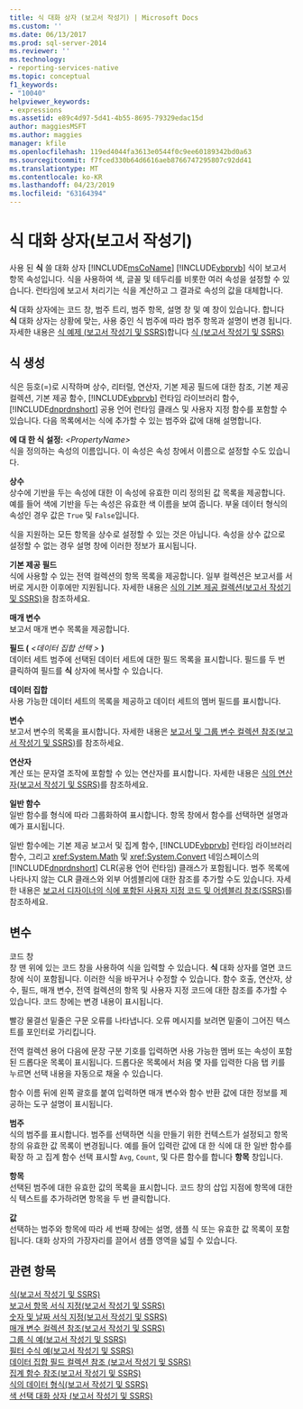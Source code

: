 ```yaml
---
title: 식 대화 상자 (보고서 작성기) | Microsoft Docs
ms.custom: ''
ms.date: 06/13/2017
ms.prod: sql-server-2014
ms.reviewer: ''
ms.technology:
- reporting-services-native
ms.topic: conceptual
f1_keywords:
- "10040"
helpviewer_keywords:
- expressions
ms.assetid: e89c4d97-5d41-4b55-8695-79329edac15d
author: maggiesMSFT
ms.author: maggies
manager: kfile
ms.openlocfilehash: 119ed4044fa3613e0544f0c9ee60189342bd0a63
ms.sourcegitcommit: f7fced330b64d6616aeb8766747295807c92dd41
ms.translationtype: MT
ms.contentlocale: ko-KR
ms.lasthandoff: 04/23/2019
ms.locfileid: "63164394"
---
```

# <a name="expression-dialog-box-report-builder"></a>식 대화 상자(보고서 작성기)
  사용 된 **식** 쓸 대화 상자 [!INCLUDE[msCoName](../includes/msconame-md.md)] [!INCLUDE[vbprvb](../includes/vbprvb-md.md)] 식이 보고서 항목 속성입니다. 식을 사용하여 색, 글꼴 및 테두리를 비롯한 여러 속성을 설정할 수 있습니다. 런타임에 보고서 처리기는 식을 계산하고 그 결과로 속성의 값을 대체합니다.  
  
 **식** 대화 상자에는 코드 창, 범주 트리, 범주 항목, 설명 창 및 예 창이 있습니다. 합니다 **식** 대화 상자는 상황에 맞는, 사용 중인 식 범주에 따라 범주 항목과 설명이 변경 됩니다. 자세한 내용은 [식 예제 &#40;보고서 작성기 및 SSRS&#41;](report-design/expression-examples-report-builder-and-ssrs.md)합니다 [식 &#40;보고서 작성기 및 SSRS&#41;](report-design/expressions-report-builder-and-ssrs.md)  
  
## <a name="expression-constructs"></a>식 생성  
 식은 등호(=)로 시작하며 상수, 리터럴, 연산자, 기본 제공 필드에 대한 참조, 기본 제공 컬렉션, 기본 제공 함수, [!INCLUDE[vbprvb](../includes/vbprvb-md.md)] 런타임 라이브러리 함수, [!INCLUDE[dnprdnshort](../includes/dnprdnshort-md.md)] 공용 언어 런타임 클래스 및 사용자 지정 함수를 포함할 수 있습니다. 다음 목록에서는 식에 추가할 수 있는 범주와 값에 대해 설명합니다.  
  
 **에 대 한 식 설정:**  _\<PropertyName>_  
 식을 정의하는 속성의 이름입니다. 이 속성은 속성 창에서 이름으로 설정할 수도 있습니다.  
  
 **상수**  
 상수에 기반을 두는 속성에 대한 이 속성에 유효한 미리 정의된 값 목록을 제공합니다. 예를 들어 색에 기반을 두는 속성은 유효한 색 이름을 보여 줍니다. 부울 데이터 형식의 속성인 경우 값은 `True` 및 `False`입니다.  
  
 식을 지원하는 모든 항목을 상수로 설정할 수 있는 것은 아닙니다. 속성을 상수 값으로 설정할 수 없는 경우 설명 창에 이러한 정보가 표시됩니다.  
  
 **기본 제공 필드**  
 식에 사용할 수 있는 전역 컬렉션의 항목 목록을 제공합니다. 일부 컬렉션은 보고서를 서버로 게시한 이후에만 지원됩니다. 자세한 내용은 [식의 기본 제공 컬렉션&#40;보고서 작성기 및 SSRS&#41;](report-design/built-in-collections-in-expressions-report-builder.md)을 참조하세요.  
  
 **매개 변수**  
 보고서 매개 변수 목록을 제공합니다.  
  
 **필드 (**  _\<데이터 집합 선택 >_ **)**  
 데이터 세트 범주에 선택된 데이터 세트에 대한 필드 목록을 표시합니다. 필드를 두 번 클릭하여 필드를 **식** 상자에 복사할 수 있습니다.  
  
 **데이터 집합**  
 사용 가능한 데이터 세트의 목록을 제공하고 데이터 세트의 멤버 필드를 표시합니다.  
  
 **변수**  
 보고서 변수의 목록을 표시합니다. 자세한 내용은 [보고서 및 그룹 변수 컬렉션 참조&#40;보고서 작성기 및 SSRS&#41;](report-design/built-in-collections-report-and-group-variables-references-report-builder.md)를 참조하세요.  
  
 **연산자**  
 계산 또는 문자열 조작에 포함할 수 있는 연산자를 표시합니다. 자세한 내용은 [식의 연산자&#40;보고서 작성기 및 SSRS&#41;](report-design/operators-in-expressions-report-builder-and-ssrs.md)를 참조하세요.  
  
 **일반 함수**  
 일반 함수를 형식에 따라 그룹화하여 표시합니다. 항목 창에서 함수를 선택하면 설명과 예가 표시됩니다.  
  
 일반 함수에는 기본 제공 보고서 및 집계 함수, [!INCLUDE[vbprvb](../includes/vbprvb-md.md)] 런타임 라이브러리 함수, 그리고 <xref:System.Math> 및 <xref:System.Convert> 네임스페이스의 [!INCLUDE[dnprdnshort](../includes/dnprdnshort-md.md)] CLR(공용 언어 런타임) 클래스가 포함됩니다. 범주 목록에 나타나지 않는 CLR 클래스와 외부 어셈블리에 대한 참조를 추가할 수도 있습니다. 자세한 내용은 [보고서 디자이너의 식에 포함된 사용자 지정 코드 및 어셈블리 참조&#40;SSRS&#41;](report-design/custom-code-and-assembly-references-in-expressions-in-report-designer-ssrs.md)를 참조하세요.  
  
## <a name="options"></a>변수  
 코드 창  
 창 맨 위에 있는 코드 창을 사용하여 식을 입력할 수 있습니다. **식** 대화 상자를 열면 코드 창에 식이 포함됩니다. 이러한 식을 바꾸거나 수정할 수 있습니다. 함수 호출, 연산자, 상수, 필드, 매개 변수, 전역 컬렉션의 항목 및 사용자 지정 코드에 대한 참조를 추가할 수 있습니다. 코드 창에는 변경 내용이 표시됩니다.  
  
 빨강 물결선 밑줄은 구문 오류를 나타냅니다. 오류 메시지를 보려면 밑줄이 그어진 텍스트를 포인터로 가리킵니다.  
  
 전역 컬렉션 용어 다음에 문장 구분 기호를 입력하면 사용 가능한 멤버 또는 속성이 포함된 드롭다운 목록이 표시됩니다. 드롭다운 목록에서 처음 몇 자를 입력한 다음 탭 키를 누르면 선택 내용을 자동으로 채울 수 있습니다.  
  
 함수 이름 뒤에 왼쪽 괄호를 붙여 입력하면 매개 변수와 함수 반환 값에 대한 정보를 제공하는 도구 설명이 표시됩니다.  
  
 **범주**  
 식의 범주를 표시합니다. 범주를 선택하면 식을 만들기 위한 컨텍스트가 설정되고 항목 창의 유효한 값 목록이 변경됩니다. 예를 들어 입력란 값에 대 한 식에 대 한 일반 함수를 확장 하 고 집계 함수 선택 표시할 `Avg`, `Count`, 및 다른 함수를 합니다 **항목** 창입니다.  
  
 **항목**  
 선택된 범주에 대한 유효한 값의 목록을 표시합니다. 코드 창의 삽입 지점에 항목에 대한 식 텍스트를 추가하려면 항목을 두 번 클릭합니다.  
  
 **값**  
 선택하는 범주와 항목에 따라 세 번째 창에는 설명, 샘플 식 또는 유효한 값 목록이 포함됩니다. 대화 상자의 가장자리를 끌어서 샘플 영역을 넓힐 수 있습니다.  
  
## <a name="see-also"></a>관련 항목  
 [식&#40;보고서 작성기 및 SSRS&#41;](report-design/expressions-report-builder-and-ssrs.md)   
 [보고서 항목 서식 지정&#40;보고서 작성기 및 SSRS&#41;](report-design/formatting-report-items-report-builder-and-ssrs.md)   
 [숫자 및 날짜 서식 지정&#40;보고서 작성기 및 SSRS&#41;](report-design/formatting-numbers-and-dates-report-builder-and-ssrs.md)   
 [매개 변수 컬렉션 참조&#40;보고서 작성기 및 SSRS&#41;](report-design/built-in-collections-parameters-collection-references-report-builder.md)   
 [그룹 식 예&#40;보고서 작성기 및 SSRS&#41;](report-design/group-expression-examples-report-builder-and-ssrs.md)   
 [필터 수식 예&#40;보고서 작성기 및 SSRS&#41;](report-design/filter-equation-examples-report-builder-and-ssrs.md)   
 [데이터 집합 필드 컬렉션 참조 &#40;보고서 작성기 및 SSRS&#41;](report-design/built-in-collections-dataset-fields-collection-references-report-builder.md)   
 [집계 함수 참조&#40;보고서 작성기 및 SSRS&#41;](report-design/report-builder-functions-aggregate-functions-reference.md)   
 [식의 데이터 형식&#40;보고서 작성기 및 SSRS&#41;](report-design/data-types-in-expressions-report-builder-and-ssrs.md)   
 [색 선택 대화 상자 &#40;보고서 작성기 및 SSRS&#41;](../../2014/reporting-services/select-color-dialog-box-report-builder-and-ssrs.md)  
  
  
